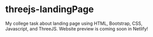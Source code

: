 # threejs-landingPage
My college task about landing page using HTML, Bootstrap, CSS, Javascript, and ThreeJS.
Website preview is coming soon in Netlify!
